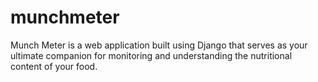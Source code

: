 # munchmeter
Munch Meter is a  web application built using Django that serves as your ultimate companion for monitoring and understanding the nutritional content of your food. 
